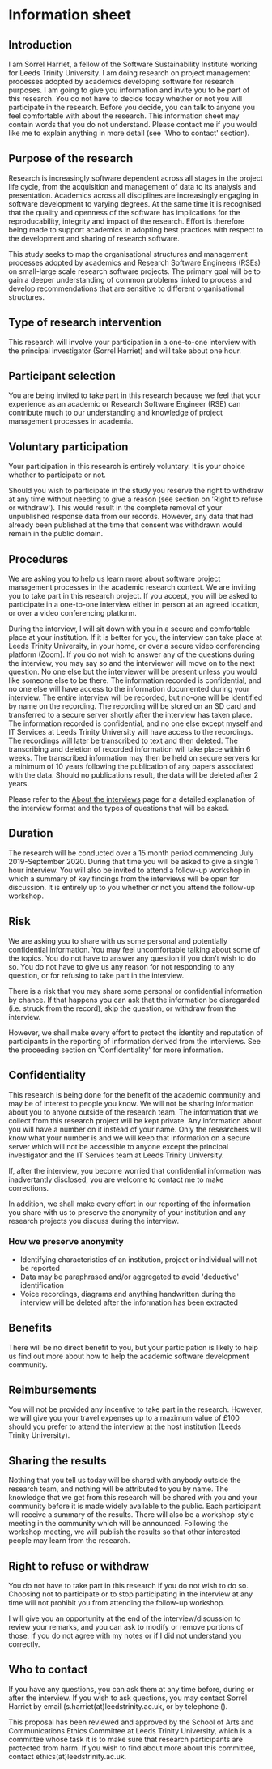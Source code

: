 # Information sheet

## Introduction

I am Sorrel Harriet, a fellow of the Software Sustainability Institute working for Leeds Trinity University. I am doing research on project management processes adopted by academics developing software for research purposes. I am going to give you information and invite you to be part of this research. You do not have to decide today whether or not you will participate in the research. Before you decide, you can talk to anyone you feel comfortable with about the research. This information sheet may contain words that you do not understand. Please contact me if you would like me to explain anything in more detail (see 'Who to contact' section).

## Purpose of the research

Research is increasingly software dependent across all stages in the project life cycle, from the acquisition and management of data to its analysis and presentation. Academics across all disciplines are increasingly engaging in software development to varying degrees. At the same time it is recognised that the quality and openness of the software has implications for the reproducability, integrity and impact of the research. Effort is therefore being made to support academics in adopting best practices with respect to the development and sharing of research software.

This study seeks to map the organisational structures and management processes adopted by academics and Research Software Engineers (RSEs) on small-large scale research software projects. The primary goal will be to gain a deeper understanding of common problems linked to process and develop recommendations that are sensitive to different organisational structures.

## Type of research intervention

This research will involve your participation in a one-to-one interview with the principal investigator (Sorrel Harriet) and will take about one hour.

## Participant selection

You are being invited to take part in this research because we feel that your experience as an academic or Research Software Engineer (RSE) can contribute much to our understanding and knowledge of project management processes in academia. 

## Voluntary participation

Your participation in this research is entirely voluntary. It is your choice whether to participate or not.

Should you wish to participate in the study you reserve the right to withdraw at any time without needing to give a reason (see section on 'Right to refuse or withdraw'). This would result in the complete removal of your unpublished response data from our records. However, any data that had already been published at the time that consent was withdrawn would remain in the public domain.

## Procedures

We are asking you to help us learn more about software project management processes in the academic research context. We are inviting you to take part in this research project. If you accept, you will be asked to participate in a one-to-one interview either in person at an agreed location, or over a video conferencing platform.

During the interview, I  will sit down with you in a secure and comfortable place at your institution. If it is better for you, the interview can take place at Leeds Trinity University, in your home, or over a secure video conferencing platform (Zoom). If you do not wish to answer any of the questions during the interview, you may say so and the interviewer will move on to the next question. No one else but the interviewer will be present unless you would like someone else to be there. The information recorded is confidential, and no one else will have access to the information documented during your interview. The entire interview will be recorded, but no-one will be identified by name on the recording. The recording will be stored on an SD card and transferred to a secure server shortly after the interview has taken place. The information recorded is confidential, and no one else except myself and IT Services at Leeds Trinity University will have access to the recordings. The recordings will later be transcribed to text and then deleted. The transcribing and deletion of recorded information will take place within 6 weeks. The transcribed information may then be held on secure servers for a minimum of 10 years following the publication of any papers associated with the data. Should no publications result, the data will be deleted after 2 years.

Please refer to the [About the interviews](case_study_questions) page for a detailed explanation of the interview format and the types of questions that will be asked.

## Duration

The research will be conducted over a 15 month period commencing July 2019-September 2020. During that time you will be asked to give a single 1 hour interview. You will also be invited to attend a follow-up workshop in which a summary of key findings from the interviews will be open for discussion. It is entirely up to you whether or not you attend the follow-up workshop.

## Risk

We are asking you to share with us some personal and potentially confidential information. You may feel uncomfortable talking about some of the topics. You do not have to answer any question if you don't wish to do so. You do not have to give us any reason for not responding to any question, or for refusing to take part in the interview.

There is a risk that you may share some personal or confidential information by chance. If that happens you can ask that the information be disregarded (i.e. struck from the record), skip the question, or withdraw from the interview.

However, we shall make every effort to protect the identity and reputation of participants in the reporting of information derived from the interviews. See the proceeding section on 'Confidentiality' for more information.

## Confidentiality

This research is being done for the benefit of the academic community and may be of interest to people you know. We will not be sharing information about you to anyone outside of the research team. The information that we collect from this research project will be kept private. Any information about you will have a number on it instead of your  name. Only the researchers will know what your number is and we will keep that information on a secure server which will not be accessible to anyone except the principal investigator and the IT Services team at Leeds Trinity University.

If, after the interview, you become worried that confidential information was inadvertantly disclosed, you are welcome to contact me to make corrections.

In addition, we shall make every effort in our reporting of the information you share with us to preserve the anonymity of your institution and any research projects you discuss during the interview.

### How we preserve anonymity

+ Identifying characteristics of an institution, project or individual will not be reported
+ Data may be paraphrased and/or aggregated to avoid 'deductive' identification
+ Voice recordings, diagrams and anything handwritten during the interview will be deleted after the information has been extracted

## Benefits

There will be no direct benefit to you, but your participation is likely to help us find out more about how to help the academic software development community.

## Reimbursements

You will not be provided any incentive to take part in the research. However, we will give you your travel expenses up to a maximum value of £100 should you prefer to attend the interview at the host institution (Leeds Trinity University).

## Sharing the results

Nothing that you tell us today will be shared with anybody outside the research team, and nothing will be attributed to you by name. The knowledge that we get from this research will be shared with you and your community before it is made widely available to the public. Each participant will receive a summary of the results. There will also be a workshop-style meeting in the community which will be announced. Following the workshop meeting, we will publish the results so that other interested people may learn from the research.

## Right to refuse or withdraw

You do not have to take part in this research if you do not wish to do so. Choosing not to participate or to stop participating in the interview at any time will not prohibit you from attending the follow-up workshop. 

I will give you an opportunity at the end of the interview/discussion to review your remarks, and you can ask to modify or remove portions of those, if you do not agree with my notes or if I did not understand you  correctly.

## Who to contact

If you have any questions, you can ask them at any time before, during or after the interview. If you wish to ask questions, you may contact Sorrel Harriet by email (s.harriet(at)leedstrinity.ac.uk, or by telephone ().
 
This proposal has been reviewed and approved by the School of Arts and Communications Ethics Committee at Leeds Trinity University, which is a committee whose task it is to make sure that research participants are protected from harm. If you wish to find about more about this committee, contact ethics(at)leedstrinity.ac.uk.
